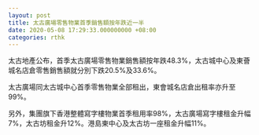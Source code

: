```yaml
---
layout: post
title: 太古廣場零售物業首季銷售額按年跌近一半
date: 2020-05-08 17:29:33.000000000 +08:00
categories: rthk
---
```


太古地產公布，首季太古廣場零售物業銷售額按年跌48.3%，太古城中心及東薈城名店倉零售銷售額就分別下跌20.5%及33.6%。

太古廣場同太古城中心首季零售物業全部租出，東會城名店倉出租率亦升至99%。

另外，集團旗下香港整體寫字樓物業首季租用率98%，太古廣場寫字樓租金升幅7%，太古坊租金升12%。港島東中心及太古坊一座租金升幅11%。
